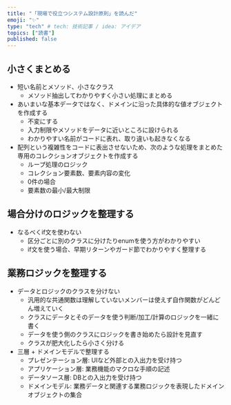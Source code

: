 ```yaml
---
title: "「現場で役立つシステム設計原則」を読んだ"
emoji: "✨"
type: "tech" # tech: 技術記事 / idea: アイデア
topics: ["読書"]
published: false
---
```


## 小さくまとめる

- 短い名前とメソッド、小さなクラス
    - メソッド抽出してわかりやすく小さい処理にまとめる
- あいまいな基本データではなく、ドメインに沿った具体的な値オブジェクトを作成する
    - 不変にする
    - 入力制限やメソッドをデータに近いところに設けられる
    - わかりやすい名前がコードに表れ、取り違いも起きなくなる
- 配列という複雑性をコードに表出させないため、次のような処理をまとめた専用のコレクションオブジェクトを作成する
    - ループ処理のロジック
    - コレクション要素数、要素内容の変化
    - 0件の場合
    - 要素数の最小/最大制限

## 場合分けのロジックを整理する

- なるべくif文を使わない
    - 区分ごとに別のクラスに分けたりenumを使う方がわかりやすい
    - if文を使う場合、早期リターンやガード節でわかりやすく整理する

## 業務ロジックを整理する

- データとロジックのクラスを分けない
    - 汎用的な共通関数は理解していないメンバーは使えず自作関数がどんどん増えていく
    - クラスにデータとそのデータを使う判断/加工/計算のロジックを一緒に書く
    - データを使う側のクラスにロジックを書き始めたら設計を見直す
    - クラスが肥大化したら小さく分ける
- 三層 + ドメインモデルで整理する
    - プレゼンテーション層: UIなど外部との入出力を受け持つ
    - アプリケーション層: 業務機能のマクロな手順の記述
    - データソース層: DBとの入出力を受け持つ
    - ドメインモデル: 業務データと関連する業務ロジックを表現したドメインオブジェクトの集合
